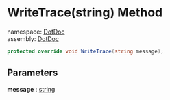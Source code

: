 ﻿# WriteTrace\(string\) Method

namespace: [DotDoc](../../DotDoc.md)<br />
assembly: [DotDoc](../../../DotDoc.md)



```csharp
protected override void WriteTrace(string message);
```

## Parameters

__message__ : [string](https://docs.microsoft.com/ja-jp/dotnet/api/System.String)



